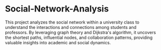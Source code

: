 # Social-Network-Analysis
This project analyzes the social network within a university class to understand the interactions and connections among students and professors. By leveraging graph theory and Dijkstra's algorithm, it uncovers the shortest paths, influential nodes, and collaboration patterns, providing valuable insights into academic and social dynamics.
